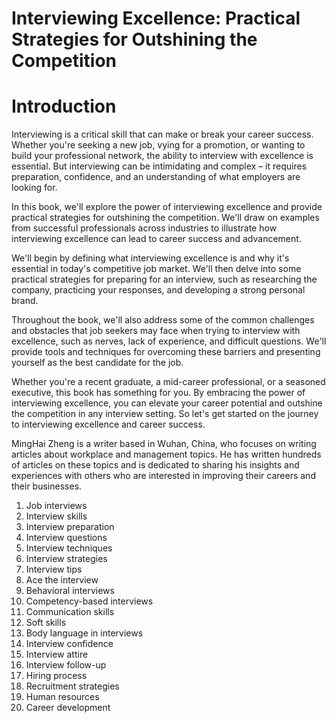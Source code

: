 # Interviewing Excellence: Practical Strategies for Outshining the Competition

# Introduction

Interviewing is a critical skill that can make or break your career success. Whether you're seeking a new job, vying for a promotion, or wanting to build your professional network, the ability to interview with excellence is essential. But interviewing can be intimidating and complex – it requires preparation, confidence, and an understanding of what employers are looking for.

In this book, we'll explore the power of interviewing excellence and provide practical strategies for outshining the competition. We'll draw on examples from successful professionals across industries to illustrate how interviewing excellence can lead to career success and advancement.

We'll begin by defining what interviewing excellence is and why it's essential in today's competitive job market. We'll then delve into some practical strategies for preparing for an interview, such as researching the company, practicing your responses, and developing a strong personal brand.

Throughout the book, we'll also address some of the common challenges and obstacles that job seekers may face when trying to interview with excellence, such as nerves, lack of experience, and difficult questions. We'll provide tools and techniques for overcoming these barriers and presenting yourself as the best candidate for the job.

Whether you're a recent graduate, a mid-career professional, or a seasoned executive, this book has something for you. By embracing the power of interviewing excellence, you can elevate your career potential and outshine the competition in any interview setting. So let's get started on the journey to interviewing excellence and career success.

MingHai Zheng is a writer based in Wuhan, China, who focuses on writing articles about workplace and management topics. He has written hundreds of articles on these topics and is dedicated to sharing his insights and experiences with others who are interested in improving their careers and their businesses.



1. Job interviews
2. Interview skills
3. Interview preparation
4. Interview questions
5. Interview techniques
6. Interview strategies
7. Interview tips
8. Ace the interview
9. Behavioral interviews
10. Competency-based interviews
11. Communication skills
12. Soft skills
13. Body language in interviews
14. Interview confidence
15. Interview attire
16. Interview follow-up
17. Hiring process
18. Recruitment strategies
19. Human resources
20. Career development

